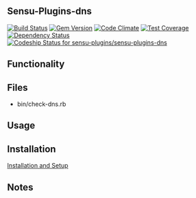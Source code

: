 ## Sensu-Plugins-dns

[ ![Build Status](https://travis-ci.org/sensu-plugins/sensu-plugins-dns.svg?branch=master)](https://travis-ci.org/sensu-plugins/sensu-plugins-dns)
[![Gem Version](https://badge.fury.io/rb/sensu-plugins-dns.svg)](http://badge.fury.io/rb/sensu-plugins-dns)
[![Code Climate](https://codeclimate.com/github/sensu-plugins/sensu-plugins-dns/badges/gpa.svg)](https://codeclimate.com/github/sensu-plugins/sensu-plugins-dns)
[![Test Coverage](https://codeclimate.com/github/sensu-plugins/sensu-plugins-dns/badges/coverage.svg)](https://codeclimate.com/github/sensu-plugins/sensu-plugins-dns)
[![Dependency Status](https://gemnasium.com/sensu-plugins/sensu-plugins-dns.svg)](https://gemnasium.com/sensu-plugins/sensu-plugins-dns)
[ ![Codeship Status for sensu-plugins/sensu-plugins-dns](https://codeship.com/projects/2f39b7d0-d5af-0132-5eda-2a31c2fb7a04/status?branch=master)](https://codeship.com/projects/78143)

## Functionality

## Files
 * bin/check-dns.rb

## Usage

## Installation

[Installation and Setup](http://sensu-plugins.io/docs/installation_instructions.html)

## Notes
